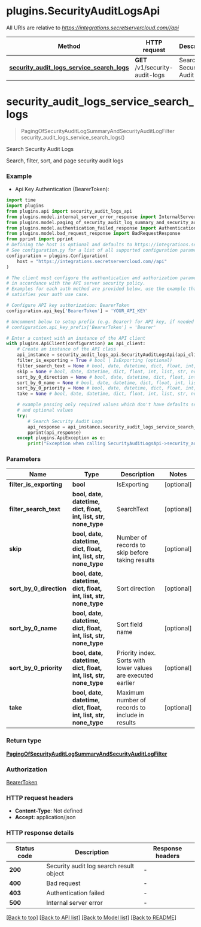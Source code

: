 # plugins.SecurityAuditLogsApi

All URIs are relative to *https://integrations.secretservercloud.com//api*

Method | HTTP request | Description
------------- | ------------- | -------------
[**security_audit_logs_service_search_logs**](SecurityAuditLogsApi.md#security_audit_logs_service_search_logs) | **GET** /v1/security-audit-logs | Search Security Audit Logs


# **security_audit_logs_service_search_logs**
> PagingOfSecurityAuditLogSummaryAndSecurityAuditLogFilter security_audit_logs_service_search_logs()

Search Security Audit Logs

Search, filter, sort, and page security audit logs

### Example

* Api Key Authentication (BearerToken):

```python
import time
import plugins
from plugins.api import security_audit_logs_api
from plugins.model.internal_server_error_response import InternalServerErrorResponse
from plugins.model.paging_of_security_audit_log_summary_and_security_audit_log_filter import PagingOfSecurityAuditLogSummaryAndSecurityAuditLogFilter
from plugins.model.authentication_failed_response import AuthenticationFailedResponse
from plugins.model.bad_request_response import BadRequestResponse
from pprint import pprint
# Defining the host is optional and defaults to https://integrations.secretservercloud.com//api
# See configuration.py for a list of all supported configuration parameters.
configuration = plugins.Configuration(
    host = "https://integrations.secretservercloud.com//api"
)

# The client must configure the authentication and authorization parameters
# in accordance with the API server security policy.
# Examples for each auth method are provided below, use the example that
# satisfies your auth use case.

# Configure API key authorization: BearerToken
configuration.api_key['BearerToken'] = 'YOUR_API_KEY'

# Uncomment below to setup prefix (e.g. Bearer) for API key, if needed
# configuration.api_key_prefix['BearerToken'] = 'Bearer'

# Enter a context with an instance of the API client
with plugins.ApiClient(configuration) as api_client:
    # Create an instance of the API class
    api_instance = security_audit_logs_api.SecurityAuditLogsApi(api_client)
    filter_is_exporting = True # bool | IsExporting (optional)
    filter_search_text = None # bool, date, datetime, dict, float, int, list, str, none_type | SearchText (optional)
    skip = None # bool, date, datetime, dict, float, int, list, str, none_type | Number of records to skip before taking results (optional)
    sort_by_0_direction = None # bool, date, datetime, dict, float, int, list, str, none_type | Sort direction (optional)
    sort_by_0_name = None # bool, date, datetime, dict, float, int, list, str, none_type | Sort field name (optional)
    sort_by_0_priority = None # bool, date, datetime, dict, float, int, list, str, none_type | Priority index. Sorts with lower values are executed earlier (optional)
    take = None # bool, date, datetime, dict, float, int, list, str, none_type | Maximum number of records to include in results (optional)

    # example passing only required values which don't have defaults set
    # and optional values
    try:
        # Search Security Audit Logs
        api_response = api_instance.security_audit_logs_service_search_logs(filter_is_exporting=filter_is_exporting, filter_search_text=filter_search_text, skip=skip, sort_by_0_direction=sort_by_0_direction, sort_by_0_name=sort_by_0_name, sort_by_0_priority=sort_by_0_priority, take=take)
        pprint(api_response)
    except plugins.ApiException as e:
        print("Exception when calling SecurityAuditLogsApi->security_audit_logs_service_search_logs: %s\n" % e)
```


### Parameters

Name | Type | Description  | Notes
------------- | ------------- | ------------- | -------------
 **filter_is_exporting** | **bool**| IsExporting | [optional]
 **filter_search_text** | **bool, date, datetime, dict, float, int, list, str, none_type**| SearchText | [optional]
 **skip** | **bool, date, datetime, dict, float, int, list, str, none_type**| Number of records to skip before taking results | [optional]
 **sort_by_0_direction** | **bool, date, datetime, dict, float, int, list, str, none_type**| Sort direction | [optional]
 **sort_by_0_name** | **bool, date, datetime, dict, float, int, list, str, none_type**| Sort field name | [optional]
 **sort_by_0_priority** | **bool, date, datetime, dict, float, int, list, str, none_type**| Priority index. Sorts with lower values are executed earlier | [optional]
 **take** | **bool, date, datetime, dict, float, int, list, str, none_type**| Maximum number of records to include in results | [optional]

### Return type

[**PagingOfSecurityAuditLogSummaryAndSecurityAuditLogFilter**](PagingOfSecurityAuditLogSummaryAndSecurityAuditLogFilter.md)

### Authorization

[BearerToken](../README.md#BearerToken)

### HTTP request headers

 - **Content-Type**: Not defined
 - **Accept**: application/json


### HTTP response details

| Status code | Description | Response headers |
|-------------|-------------|------------------|
**200** | Security audit log search result object |  -  |
**400** | Bad request |  -  |
**403** | Authentication failed |  -  |
**500** | Internal server error |  -  |

[[Back to top]](#) [[Back to API list]](../README.md#documentation-for-api-endpoints) [[Back to Model list]](../README.md#documentation-for-models) [[Back to README]](../README.md)

